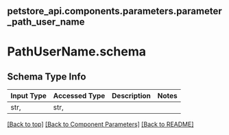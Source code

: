 <a name="top"></a>
## petstore_api.components.parameters.parameter_path_user_name
# <a id="parameter_path_user_nameschema" >PathUserName.schema</a>

## Schema Type Info
Input Type | Accessed Type | Description | Notes
------------ | ------------- | ------------- | -------------
str,  | str,  |  |

[[Back to top]](#top) [[Back to Component Parameters]](../../../README.md#Component-Parameters) [[Back to README]](../../../README.md)
